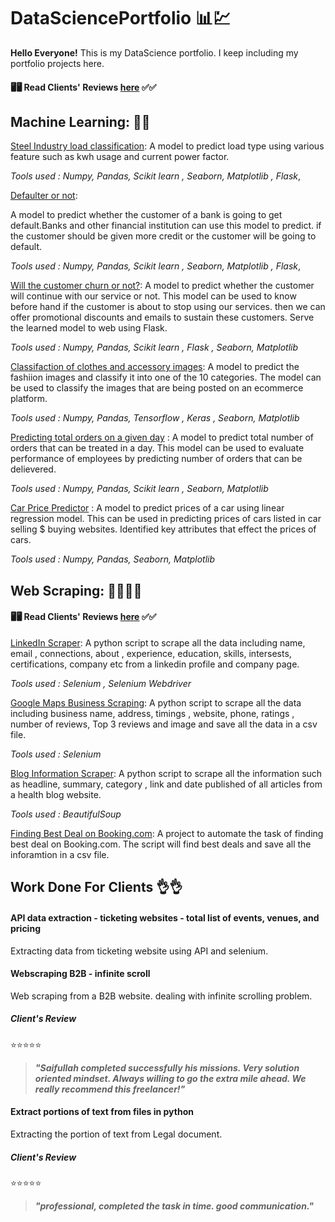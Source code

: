# DataSciencePortfolio 📊💹
**Hello Everyone!** 
This is my DataScience portfolio. I keep including my portfolio projects here. 

                                         
#### 🖥🖥 Read Clients' Reviews [here](https://github.com/saif-byte/DataSciencePortfolio/blob/main/README.md#work-done-for-clients-) ✅✅              
                                                                                                                                       
                                         

## Machine Learning: 🧾📜
[Steel Industry load classification](https://github.com/saif-byte/DataSciencePortfolio/blob/main/Steel%20Industry%20Load%20Classification/load_type_classifier.ipynb): A model to predict load type using various feature such as kwh usage and current power factor. 

_Tools used : Numpy, Pandas, Scikit learn , Seaborn, Matplotlib , Flask_,

[Defaulter or not](https://github.com/saif-byte/DataSciencePortfolio/blob/main/Credit%20Risk%20Scoring/Credit_Risk_Scoring.ipynb):

A model to predict whether the customer of a bank is going to get default.Banks and other financial institution can use this model to predict. if the customer should be given more credit or the customer will be going to default.                         
                                                                                                              
_Tools used : Numpy, Pandas, Scikit learn , Seaborn, Matplotlib , Flask_,                                     

[Will the customer churn or not?](https://github.com/saif-byte/DataSciencePortfolio/blob/main/Churn%20Prediction/Churn_or_not_Churn.ipynb): A model to predict whether the customer will continue with our service or not. This model can be used to know before hand if the customer is about to stop using our services. then we can offer promotional discounts and emails to sustain these customers. Serve the learned model to web using Flask.

_Tools used : Numpy, Pandas, Scikit learn , Flask , Seaborn, Matplotlib_

[Classifaction of clothes and accessory images](https://github.com/saif-byte/DataSciencePortfolio/blob/main/fashion_classification.ipynb): A model to predict the fashiion images and classify it into one of the 10 categories. The model can be used to classify the images that are being posted on an ecommerce platform.

_Tools used : Numpy, Pandas, Tensorflow , Keras , Seaborn, Matplotlib_

[Predicting total orders on a given day](https://github.com/saif-byte/DataSciencePortfolio/blob/main/Total%20Order%20predictor/Predicting_total_orders_on_a_given_day.ipynb) : A model to predict total number of orders that can be treated in a day. This model can be used to evaluate performance of employees by predicting number of orders that can be delievered. 

_Tools used : Numpy, Pandas, Scikit learn , Seaborn, Matplotlib_

[Car Price Predictor](https://github.com/saif-byte/DataSciencePortfolio/blob/main/CarPricePrediction/Car_Price_Prediction.ipynb) : A model to predict prices of a car using linear regression model. This can be used in predicting prices of cars listed in car selling $ buying websites. Identified key attributes that effect the prices of cars.

_Tools used : Numpy, Pandas, Seaborn, Matplotlib_

## Web Scraping: 🐱‍💻🐱‍💻

#### 🖥🖥 Read Clients' Reviews [here](https://github.com/saif-byte/DataSciencePortfolio/blob/main/README.md#work-done-for-clients-) ✅✅ 

[LinkedIn Scraper](https://youtu.be/hakagskXvpY): A python script to scrape all the data including name, email , connections,  about , experience, education, skills, intersests, certifications, company etc from a linkedin profile and company page.
 
_Tools used : Selenium , Selenium Webdriver_

[Google Maps Business Scraping](https://github.com/saif-byte/Extract-Business-List-from-Google-Maps): A python script to scrape all the data including business name, address, timings , website, phone, ratings , number of reviews, Top 3 reviews and image and save all the data in a csv file.

_Tools used : Selenium_

[Blog Information Scraper](https://github.com/saif-byte/DataSciencePortfolio/blob/main/Web%20Scraping/Harvard%20Health%20Blog%20Website/HarvardHealthBlogScraper.ipynb): A python script to scrape all the information such as headline, summary, category , link and date published of all articles from a health blog website.

_Tools used : BeautifulSoup_

[Finding Best Deal on Booking.com](https://github.com/saif-byte/DataSciencePortfolio/tree/master/BestHotelDeal): A project to automate the task of finding best deal on Booking.com. The script will find best deals and save all the inforamtion in a csv file.


## Work Done For Clients 👌👌

#### API data extraction - ticketing websites - total list of events, venues, and pricing 
Extracting data from ticketing website using API and selenium.

#### Webscraping B2B - infinite scroll
Web scraping from a B2B website. dealing with infinite scrolling problem.

##### _Client's Review_

⭐⭐⭐⭐⭐ 

>***"Saifullah completed successfully his missions. Very solution oriented mindset. Always willing to go the extra mile ahead. We really recommend this freelancer!"***

#### Extract portions of text from files in python 
Extracting the portion of text from Legal document. 

##### _Client's Review_

⭐⭐⭐⭐⭐ 
>***"professional, completed the task in time.
good communication."***
